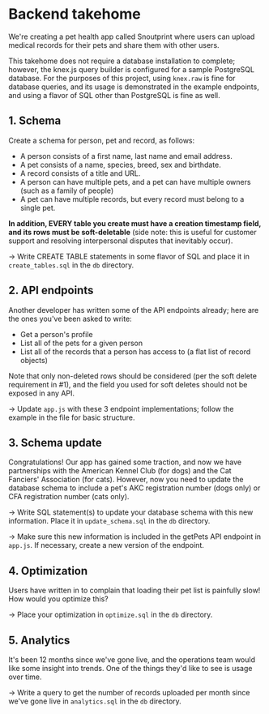 # Backend takehome

We're creating a pet health app called Snoutprint where users can upload medical records for their pets and share them with other users.

This takehome does not require a database installation to complete; however, the knex.js query builder is configured for a sample PostgreSQL database.
For the purposes of this project, using `knex.raw` is fine for database queries, and its usage is demonstrated in the example endpoints, and using a flavor of SQL other than PostgreSQL is fine as well.

## 1. Schema

Create a schema for person, pet and record, as follows:

- A person consists of a first name, last name and email address.
- A pet consists of a name, species, breed, sex and birthdate.
- A record consists of a title and URL.
- A person can have multiple pets, and a pet can have multiple owners (such as a family of people)
- A pet can have multiple records, but every record must belong to a single pet.

**In addition, EVERY table you create must have a creation timestamp field, and its rows must be soft-deletable** (side note: this is useful for customer support and resolving interpersonal disputes that inevitably occur).

→ Write CREATE TABLE statements in some flavor of SQL and place it in `create_tables.sql` in the `db` directory.

## 2. API endpoints

Another developer has written some of the API endpoints already; here are the ones you've been asked to write:

- Get a person's profile
- List all of the pets for a given person
- List all of the records that a person has access to (a flat list of record objects)

Note that only non-deleted rows should be considered (per the soft delete requirement in #1), and the field you used for soft deletes should not be exposed in any API.

→ Update `app.js` with these 3 endpoint implementations; follow the example in the file for basic structure.

## 3. Schema update

Congratulations! Our app has gained some traction, and now we have partnerships with the American Kennel Club (for dogs) and the Cat Fanciers' Association (for cats). However, now you need to update the database schema to include a pet's AKC registration number (dogs only) or CFA registration number (cats only).

→ Write SQL statement(s) to update your database schema with this new information. Place it in `update_schema.sql` in the `db` directory.

→ Make sure this new information is included in the getPets API endpoint in `app.js`. If necessary, create a new version of the endpoint.

## 4. Optimization

Users have written in to complain that loading their pet list is painfully slow! How would you optimize this? 

→ Place your optimization in `optimize.sql` in the `db` directory.

## 5. Analytics

It's been 12 months since we've gone live, and the operations team would like some insight into trends. One of the things they'd like to see is usage over time.

→ Write a query to get the number of records uploaded per month since we've gone live in `analytics.sql` in the `db` directory.